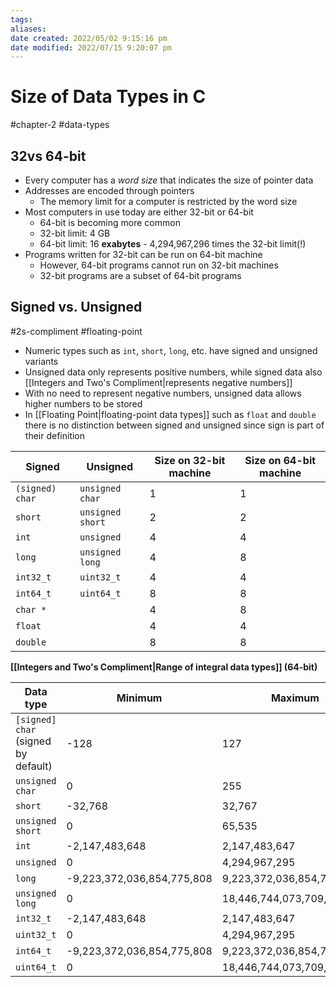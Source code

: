 ```yaml
---
tags: 
aliases: 
date created: 2022/05/02 9:15:16 pm
date modified: 2022/07/15 9:20:07 pm
---
```


# Size of Data Types in C

#chapter-2 #data-types

## 32vs 64-bit

- Every computer has a *word size* that indicates the size of pointer data
- Addresses are encoded through pointers
  - The memory limit for a computer is restricted by the word size
- Most computers in use today are either 32-bit or 64-bit
  - 64-bit is becoming more common
  - 32-bit limit: 4 GB
  - 64-bit limit: 16 **exabytes** - 4,294,967,296 times the 32-bit limit(!)
- Programs written for 32-bit can be run on 64-bit machine
  - However, 64-bit programs cannot run on 32-bit machines
  - 32-bit programs are a subset of 64-bit programs

## Signed vs. Unsigned

#2s-compliment #floating-point

- Numeric types such as `int`, `short`, `long`, etc. have signed and unsigned variants
- Unsigned data only represents positive numbers, while signed data also [[Integers and Two's Compliment|represents negative numbers]]
- With no need to represent negative numbers, unsigned data allows higher numbers to be stored
- In [[Floating Point|floating-point data types]] such as `float` and `double` there is no distinction between signed and unsigned since sign is part of their definition

| Signed | Unsigned | Size on 32-bit machine | Size on 64-bit machine |
| --------------- | ---------------- | ---------------------- | ---------------------- |
| `(signed) char` | `unsigned char` | 1 | 1 |
| `short` | `unsigned short` | 2 | 2 |
| `int` | `unsigned` | 4 | 4 |
| `long` | `unsigned long` | 4 | 8 |
| `int32_t` | `uint32_t` | 4 | 4 |
| `int64_t` | `uint64_t` | 8 | 8 |
| `char *` | | 4 | 8 |
| `float` | | 4 | 4 |
| `double` | | 8 | 8 |

**[[Integers and Two's Compliment|Range of integral data types]] (64-bit)**

| Data type | Minimum | Maximum |
| ----------------------------------- | -------------------------- | -------------------------- |
| `[signed] char` (signed by default) | -128 | 127 |
| `unsigned char` | 0 | 255 |
| `short` | -32,768 | 32,767 |
| `unsigned short` | 0 | 65,535 |
| `int` | -2,147,483,648 | 2,147,483,647 |
| `unsigned` | 0 | 4,294,967,295 |
| `long` | -9,223,372,036,854,775,808 | 9,223,372,036,854,775,807 |
| `unsigned long` | 0 | 18,446,744,073,709,551,615 |
| `int32_t` | -2,147,483,648 | 2,147,483,647 |
| `uint32_t` | 0 | 4,294,967,295 |
| `int64_t` | -9,223,372,036,854,775,808 | 9,223,372,036,854,775,807 |
| `uint64_t` | 0 | 18,446,744,073,709,551,615 |
